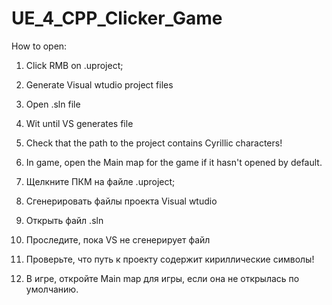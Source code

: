 # UE_4_CPP_Clicker_Game
How to open:
1. Click RMB on .uproject;
2. Generate Visual wtudio project files
3. Open .sln file
4. Wit until VS generates file
5. Check that the path to the project contains Cyrillic characters!
6. In game, open the Main map for the game if it hasn't opened by default.

1. Щелкните ПКМ на файле .uproject;
2. Сгенерировать файлы проекта Visual wtudio
3. Открыть файл .sln
4. Проследите, пока VS не сгенерирует файл
5. Проверьте, что путь к проекту содержит кириллические символы!
6.  В игре, откройте Main map для игры, если она не открылась по умолчанию.
